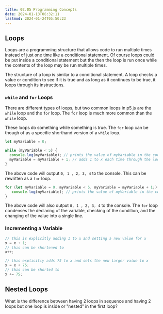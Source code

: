 ```yaml
---
title: 02.05 Programming Concepts
date: 2024-01-13T06:32:11
lastmod: 2024-01-24T05:50:23
---
```


## Loops

Loops are a programming structure that allows code to run multiple times instead of just one time like a conditional statement. Of course loops could be put inside a conditional statement but the then the loop is run once while the contents of the loop may be run multiple times.

The structure of a loop is similar to a conditional statement. A loop checks a value or condition to see if it is true and as long as it continues to be true, it loops through its instructions.

### `while` and `for` Loops

There are different types of loops, but two common loops in p5.js are the `while` loop and the `for` loop. The `for` loop is much more common than the `while` loop.

These loops do something while something is true. The `for` loop can be though of as a specific shorthand version of a `while` loop.

```javascript
let myVariable = 0;

while (myVariable < 5) {
  console.log(myVariable); // prints the value of myVariable in the console
  myVariable = myVariable + 1; // adds 1 to x each time through the loop
}
```

The above code will output `0, 1 , 2, 3, 4` to the console. This can be rewritten as a `for` loop.

```javascript
for (let myVariable = 0, myVariable < 5, myVariable = myVariable + 1;) {
   console.log(myVariable); // prints the value of myVariable in the console
}
```

The above code will also output `0, 1 , 2, 3, 4` to the console. The `for` loop condenses the declaring of the variable, checking of the condition, and the changing of the value into a single line.

### Incrementing a Variable

```javascript
// this is explicitly adding 1 to x and setting a new value for x
x = x + 1;
// this can be shortened to
x++;

// this explicitly adds 75 to x and sets the new larger value to x
x = x + 75;
// this can be shorted to
x += 75;
```

## Nested Loops

What is the difference between having 2 loops in sequence and having 2 loops but one loop is inside or "nested" in the first loop?
